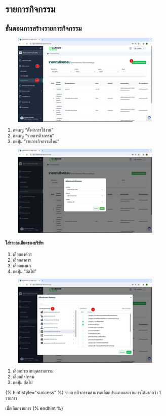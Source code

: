 # รายการกิจกรรม

## **ขั้นตอนการสร้างรายการกิจกรรม**

<figure><img src="../../.gitbook/assets/image (15) (1).png" alt=""><figcaption></figcaption></figure>

1. กดเมนู “ตั้งค่าการใช้งาน”
2. กดเมนู “รายการกิจกรรม”
3. กดปุ่ม “รายการกิจกรรมใหม่”



<figure><img src="../../.gitbook/assets/Screenshot 2566-11-01 at 15.51.30 (1).png" alt=""><figcaption></figcaption></figure>

#### ใส่รายละเอียดของบริษัท

1. เลือกองค์กร
2. เลือกอาคาร
3. เลือกแผนก
4. กดปุ่ม “ถัดไป”



<figure><img src="../../.gitbook/assets/image (16) (1).png" alt=""><figcaption></figcaption></figure>

1. เลือกประเภทอุตสาหกรรม
2. เลือกกิจกรรม
3. กดปุ่ม ถัดไป

{% hint style="success" %}
รายการกิจกรรมสามารถเลือกประเภทและรายการได้มากกว่า 1 รายการ

เมื่อเลือกรายการ
{% endhint %}
